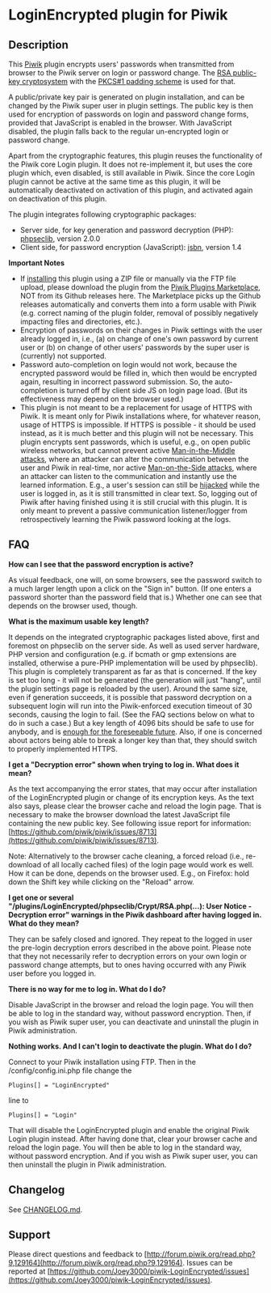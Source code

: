 # LoginEncrypted plugin for Piwik

## Description

This [Piwik](http://piwik.org/) plugin encrypts users' passwords when transmitted from browser to the Piwik server on login or password change. The [RSA public-key cryptosystem](https://en.wikipedia.org/wiki/RSA_%28cryptosystem%29) with the [PKCS#1 padding scheme](https://en.wikipedia.org/wiki/PKCS_1) is used for that.

A public/private key pair is generated on plugin installation, and can be changed by the Piwik super user in plugin settings. The public key is then used for encryption of passwords on login and password change forms, provided that JavaScript is enabled in the browser. With JavaScript disabled, the plugin falls back to the regular un-encrypted login or password change.

Apart from the cryptographic features, this plugin reuses the functionality of the Piwik core Login plugin. It does not re-implement it, but uses the core plugin which, even disabled, is still available in Piwik. Since the core Login plugin cannot be active at the same time as this plugin, it will be automatically deactivated on activation of this plugin, and activated again on deactivation of this plugin.

The plugin integrates following cryptographic packages:

  * Server side, for key generation and password decryption (PHP): [phpseclib](https://github.com/phpseclib/phpseclib), version 2.0.0
  * Client side, for password encryption (JavaScript): [jsbn](http://www-cs-students.stanford.edu/~tjw/jsbn/), version 1.4

__Important Notes__

  * If [installing](https://piwik.org/faq/plugins/#faq_21) this plugin using a ZIP file or manually via the FTP file upload, please download the plugin from the [Piwik Plugins Marketplace](https://plugins.piwik.org/LoginEncrypted), NOT from its Github releases here. The Marketplace picks up the Github releases automatically and converts them into a form usable with Piwik (e.g. correct naming of the plugin folder, removal of possibly negatively impacting files and directories, etc.).
  * Encryption of passwords on their changes in Piwik settings with the user already logged in, i.e., (a) on change of one's own password by current user or (b) on change of other users' passwords by the super user is (currently) not supported.
  * Password auto-completion on login would not work, because the encrypted password would be filled in, which then would be encrypted again, resulting in incorrect password submission. So, the auto-completion is turned off by client side JS on login page load. (But its effectiveness may depend on the browser used.)
  * This plugin is not meant to be a replacement for usage of HTTPS with Piwik. It is meant only for Piwik installations where, for whatever reason, usage of HTTPS is impossible. If HTTPS is possible - it should be used instead, as it is much better and this plugin will not be necessary. This plugin encrypts sent passwords, which is useful, e.g., on open public wireless networks, but cannot prevent active [Man-in-the-Middle attacks](https://en.wikipedia.org/wiki/Man-in-the-middle_attack), where an attacker can alter the communication between the user and Piwik in real-time, nor active [Man-on-the-Side attacks](https://en.wikipedia.org/wiki/Man-on-the-side_attack), where an attacker can listen to the communication and instantly use the learned information. E.g., a user's session can still be [hijacked](https://en.wikipedia.org/wiki/Session_hijacking) while the user is logged in, as it is still transmitted in clear text. So, logging out of Piwik after having finished using it is still crucial with this plugin. It is only meant to prevent a passive communication listener/logger from retrospectively learning the Piwik password looking at the logs.

## FAQ

__How can I see that the password encryption is active?__

As visual feedback, one will, on some browsers, see the password switch to a much larger length upon a click on the "Sign in" button. (If one enters a password shorter than the password field that is.) Whether one can see that depends on the browser used, though.

__What is the maximum usable key length?__

It depends on the integrated cryptographic packages listed above, first and foremost on phpseclib on the server side. As well as used server hardware, PHP version and configuration (e.g. if bcmath or gmp extensions are installed, otherwise a pure-PHP implementation will be used by phpseclib). This plugin is completely transparent as far as that is concerned. If the key is set too long - it will not be generated (the generation will just "hang", until the plugin settings page is reloaded by the user). Around the same size, even if generation succeeds, it is possible that password decryption on a subsequent login will run into the Piwik-enforced execution timeout of 30 seconds, causing the login to fail. (See the FAQ sections below on what to do in such a case.) But a key length of 4096 bits should be safe to use for anybody, and is [enough for the foreseeable future](https://en.wikipedia.org/wiki/RSA_%28cryptosystem%29#Integer_factorization_and_RSA_problem). Also, if one is concerned about actors being able to break a longer key than that, they should switch to properly implemented HTTPS.

__I get a "Decryption error" shown when trying to log in. What does it mean?__

As the text accompanying the error states, that may occur after installation of the LoginEncrypted plugin or change of its encryption keys. As the text also says, please clear the browser cache and reload the login page. That is necessary to make the browser download the latest JavaScript file containing the new public key. See following issue report for information: [https://github.com/piwik/piwik/issues/8713](https://github.com/piwik/piwik/issues/8713).

Note: Alternatively to the browser cache cleaning, a forced reload (i.e., re-download of all locally cached files) of the login page would work es well. How it can be done, depends on the browser used. E.g., on Firefox: hold down the Shift key while clicking on the "Reload" arrow.

__I get one or several "/plugins/LoginEncrypted/phpseclib/Crypt/RSA.php(...): User Notice - Decryption error" warnings in the Piwik dashboard after having logged in. What do they mean?__

They can be safely closed and ignored. They repeat to the logged in user the pre-login decryption errors described in the above point. Please note that they not necessarily refer to decryption errors on your own login or password change attempts, but to ones having occurred with any Piwik user before you logged in.

__There is no way for me to log in. What do I do?__

Disable JavaScript in the browser and reload the login page. You will then be able to log in the standard way, without password encryption. Then, if you wish as Piwik super user, you can deactivate and uninstall the plugin in Piwik administration.

__Nothing works. And I can't login to deactivate the plugin. What do I do?__

Connect to your Piwik installation using FTP. Then in the /config/config.ini.php file change the

`Plugins[] = "LoginEncrypted"`

line to

`Plugins[] = "Login"`

That will disable the LoginEncrypted plugin and enable the original Piwik Login plugin instead. After having done that, clear your browser cache and reload the login page. You will then be able to log in the standard way, without password encryption. And if you wish as Piwik super user, you can then uninstall the plugin in Piwik administration.

## Changelog

See [CHANGELOG.md](https://github.com/Joey3000/piwik-LoginEncrypted/blob/master/CHANGELOG.md).

## Support

Please direct questions and feedback to [http://forum.piwik.org/read.php?9,129164](http://forum.piwik.org/read.php?9,129164). Issues can be reported at [https://github.com/Joey3000/piwik-LoginEncrypted/issues](https://github.com/Joey3000/piwik-LoginEncrypted/issues).
